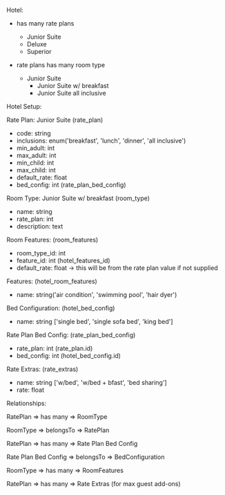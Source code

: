 Hotel:
  - has many rate plans
    - Junior Suite
    - Deluxe
    - Superior

  - rate plans has many room type
    - Junior Suite
      - Junior Suite w/ breakfast
      - Junior Suite all inclusive


Hotel Setup:

Rate Plan: Junior Suite (rate_plan)
  - code: string
  - inclusions: enum('breakfast', 'lunch', 'dinner', 'all inclusive')
  - min_adult: int
  - max_adult: int
  - min_child: int
  - max_child: int
  - default_rate: float
  - bed_config: int (rate_plan_bed_config)

Room Type: Junior Suite w/ breakfast (room_type)
  - name: string
  - rate_plan: int
  - description: text

Room Features: (room_features)
  - room_type_id: int
  - feature_id: int (hotel_features_id)
  - default_rate: float -> this will be from the rate plan value if not supplied

Features: (hotel_room_features)
  - name: string('air condition', 'swimming pool', 'hair dyer')

Bed Configuration: (hotel_bed_config)
  - name: string ['single bed', 'single sofa bed', 'king bed']

Rate Plan Bed Config: (rate_plan_bed_config)
  - rate_plan: int (rate_plan.id)
  - bed_config: int (hotel_bed_config.id)

Rate Extras: (rate_extras)
  - name: string ['w/bed', 'w/bed + bfast', 'bed sharing']
  - rate: float


Relationships:

RatePlan => has many => RoomType

RoomType => belongsTo => RatePlan

RatePlan => has many => Rate Plan Bed Config

Rate Plan Bed Config => belongsTo => BedConfiguration

RoomType => has many => RoomFeatures

RatePlan => has many => Rate Extras (for max guest add-ons)



